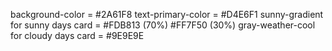 background-color = #2A61F8
text-primary-color = #D4E6F1
sunny-gradient for sunny days card = #FDB813 (70%) #FF7F50 (30%)
gray-weather-cool for cloudy days card = #9E9E9E
